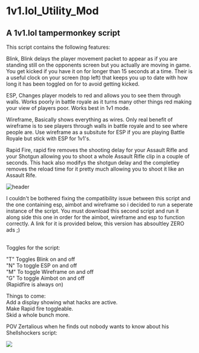 # 1v1.lol_Utility_Mod
A 1v1.lol tampermonkey script
-----------------------------

This script contains the following features:

Blink, Blink delays the player movement packet to appear as if you are standing still on the opponents screen but you actually are moving in game.
You get kicked if you have it on for longer than 15 seconds at a time. Their is a useful clock on your screen (top left) that keeps you up to date
with how long it has been toggled on for to avoid getting kicked.

ESP, Changes player models to red and allows you to see them through walls. Works poorly in battle royale as it turns many other things red making
your view of players poor. Works best in 1v1 mode.

Wireframe, Basically shows everything as wires. Only real benefit of wireframe is to see players through walls in battle royale and to see where
people are. Use wireframe as a subsitute for ESP if you are playing Battle Royale but stick with ESP for 1v1's.

Rapid Fire, rapid fire removes the shooting delay for your Assault Rifle and your Shotgun allowing you to shoot a whole Assault Rifle clip in a
couple of seconds. This hack also modifys the shotgun delay and the completley removes the reload time for it pretty much allowing you to shoot
it like an Assault Rife.

<p align="left">
  <img src="https://capsule-render.vercel.app/api?type=soft&amp;color=&amp;text=CRUCIAL%20INFORMATION&amp;fontSize=70&amp;animation=twinkling" alt="header">
</p>
I couldn't be bothered fixing the compatibility issue between this script and the one containing esp, aimbot and wireframe so i decided to run
a seperate instance of the script. You must download this second script and run it along side this one in order for the aimbot, wireframe and esp
to function correctly. A link for it is provided below, this version has absoultley ZERO ads ;) 

<br />Toggles for the script:

"T" Toggles Blink on and off <br>
"N" To toggle ESP on and off  
"M" To toggle Wireframe on and off  
"G" To toggle Aimbot on and off  
(Rapidfire is always on)

Things to come:  <br>
Add a display showing what hacks are active.  
Make Rapid fire toggleable.  
Skid a whole bunch more.  


POV Zertalious when he finds out nobody wants to know about his Shellshockers script:
<p align="left">
  <img src="https://media.tenor.com/_Lz5BPKaJZAAAAAM/crying-crying-meme.gif">
</p>
